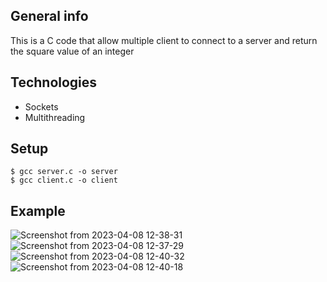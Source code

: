 ## General info
This is a C code that allow multiple client to connect to a server and return the square value of an integer 

## Technologies
* Sockets
* Multithreading

## Setup

```
$ gcc server.c -o server
$ gcc client.c -o client

```

## Example
![Screenshot from 2023-04-08 12-38-31](https://user-images.githubusercontent.com/128910925/231883843-f59a98df-06d9-4dc2-a223-5b1c8b1335e5.png)
![Screenshot from 2023-04-08 12-37-29](https://user-images.githubusercontent.com/128910925/231883848-018a5e7a-5a80-43c2-96dc-eac9527496a4.png)
![Screenshot from 2023-04-08 12-40-32](https://user-images.githubusercontent.com/128910925/231883850-eb7043fa-2883-4e75-ba4f-7a9563a68a75.png)
![Screenshot from 2023-04-08 12-40-18](https://user-images.githubusercontent.com/128910925/231883854-6cec8726-c3e2-4790-9079-24c2d6089f06.png)




